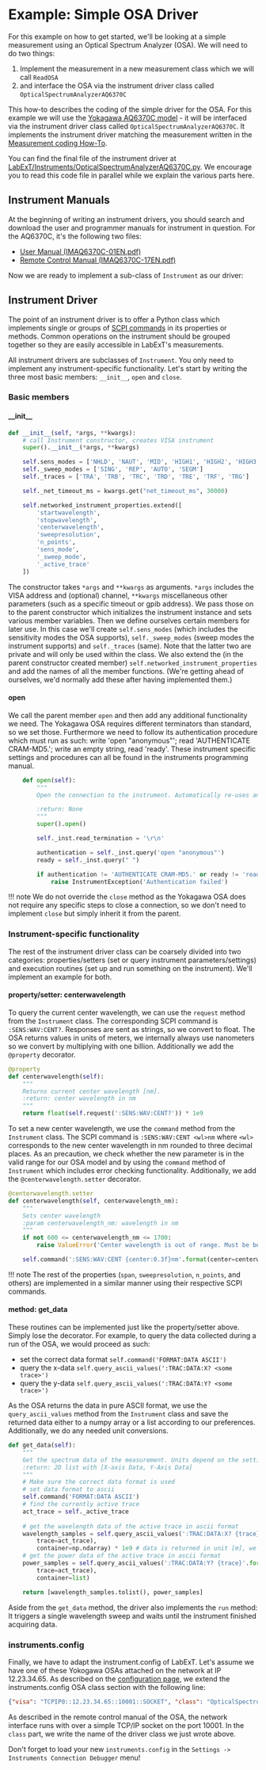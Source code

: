# Example: Simple OSA Driver

For this example on how to get started, we'll be looking at a simple measurement using an Optical 
Spectrum Analyzer (OSA). We will need to do two things:

1. Implement the measurement in a new measurement class which we will call `ReadOSA`
2. and interface the OSA via the instrument driver class called `OpticalSpectrumAnalyzerAQ6370C`

This how-to describes the coding of the simple driver for the OSA. For this example we will use the
[Yokagawa AQ6370C model](https://tmi.yokogawa.com/eu/solutions/discontinued/aq6370c-optical-spectrum-analyzer/) -
it will be interfaced via the instrument driver class called `OpticalSpectrumAnalyzerAQ6370C`. It implements the 
instrument driver matching the measurement written in the [Measurement coding How-To](./code_new_meas_example.md).

You can find the final file of the instrument driver at
[LabExT/Instruments/OpticalSpectrumAnalyzerAQ6370C.py](https://github.com/LabExT/LabExT/). We encourage
you to read this code file in parallel while we explain the various parts here.

## Instrument Manuals
At the beginning of writing an instrument drivers, you should search and download the user and programmer manuals for 
instrument in question. For the AQ6370C, it's the following two files:

* [User Manual (IMAQ6370C-01EN.pdf)](https://cdn.tmi.yokogawa.com/IMAQ6370C-01EN.pdf)
* [Remote Control Manual (IMAQ6370C-17EN.pdf)](https://cdn.tmi.yokogawa.com/1/6057/files/IMAQ6370C-17EN.pdf)

Now we are ready to implement a sub-class of `Instrument` as our driver:

## Instrument Driver

The point of an instrument driver is to offer a Python class which implements single or groups of
[SCPI commands](https://en.wikipedia.org/wiki/Standard_Commands_for_Programmable_Instruments) in its properties
or methods. Common operations on the instrument should be grouped together so they are easily accessible in 
LabExT's measurements.

All instrument drivers are subclasses of `Instrument`. You only need to implement any instrument-specific functionality.
Let's start by writing the three most basic members: `__init__`, `open` and `close`.

### Basic members

#### \_\_init\_\_
```python
def __init__(self, *args, **kwargs):
    # call Instrument constructor, creates VISA instrument
    super().__init__(*args, **kwargs)

    self.sens_modes = ['NHLD', 'NAUT', 'MID', 'HIGH1', 'HIGH2', 'HIGH3', 'NORM']
    self._sweep_modes = ['SING', 'REP', 'AUTO', 'SEGM']
    self._traces = ['TRA', 'TRB', 'TRC', 'TRD', 'TRE', 'TRF', 'TRG']

    self._net_timeout_ms = kwargs.get("net_timeout_ms", 30000)

    self.networked_instrument_properties.extend([
        'startwavelength',
        'stopwavelength',
        'centerwavelength',
        'sweepresolution',
        'n_points',
        'sens_mode',
        '_sweep_mode',
        '_active_trace'
    ])
```
The constructor takes `*args` and `**kwargs` as arguments. `*args` includes the VISA address and (optional) channel, 
`**kwargs` miscellaneous other parameters (such as a specific timeout or gpib address). We pass those on to the parent 
constructor which initializes the instrument instance and sets various member variables. Then we define ourselves certain 
members for later use. In this case we'll create `self.sens_modes` (which includes the sensitivity modes the OSA supports), 
`self._sweep_modes` (sweep modes the instrument supports) and `self._traces` (same). Note that the 
latter two are private and will only be used within the class. We also extend the (in the parent constructor created member) 
`self.networked_instrument_properties` and add the names of all the member functions. (We're getting ahead of ourselves, 
we'd normally add these after having implemented them.)  

#### open
We call the parent member `open` and then add any additional functionality we need. The Yokagawa OSA requires different 
terminators than standard, so we set those. Furthermore we need to follow its authentication procedure which must run as 
such: write 'open "anonymous"'; read 'AUTHENTICATE CRAM-MD5.'; write an empty string, read 'ready'. These instrument 
specific settings and procedures can all be found in the instruments programming manual.

```python
    def open(self):
        """
        Open the connection to the instrument. Automatically re-uses any old connection if it is already open.

        :return: None
        """
        super().open()

        self._inst.read_termination = '\r\n'

        authentication = self._inst.query('open "anonymous"')
        ready = self._inst.query(" ")

        if authentication != 'AUTHENTICATE CRAM-MD5.' or ready != 'ready':
            raise InstrumentException('Authentication failed')
```

!!! note
    We do not override the `close` method as the Yokagawa OSA does not require any specific steps to close a
    connection, so we don't need to implement `close` but simply inherit it from the parent.

### Instrument-specific functionality

The rest of the instrument driver class can be coarsely divided into two categories: properties/setters (set or query 
instrument parameters/settings) and execution routines (set up and run something on the instrument). 
We'll implement an example for both.

#### property/setter: centerwavelength
To query the current center wavelength, we can use the `request` method from the `Instrument` class. The corresponding 
SCPI command is `:SENS:WAV:CENT?`. Responses are sent as strings, so we convert to float. The OSA returns values in units
of meters, we internally always use nanometers so we convert by multiplying with one billion.
Additionally we add the `@property` decorator.
```python
@property
def centerwavelength(self):
    """
    Returns current center wavelength [nm].
    :return: center wavelength in nm
    """
    return float(self.request(':SENS:WAV:CENT?')) * 1e9
```

To set a new center wavelength, we use the `command` method from the `Instrument` class. The SCPI command is 
`:SENS:WAV:CENT <wl>nm` where `<wl>` corresponds to the new center wavelength in nm rounded to three decimal places.
As an precaution, we check whether the new parameter is in the valid range for our OSA model and 
by using the `command` method of `Instrument` which includes error checking functionality.
Additionally, we add the `@centerwavelength.setter` decorator.
```python
@centerwavelength.setter
def centerwavelength(self, centerwavelength_nm):
    """
    Sets center wavelength
    :param centerwavelength_nm: wavelength in nm
    """
    if not 600 <= centerwavelength_nm <= 1700:
        raise ValueError('Center wavelength is out of range. Must be between 600 nm and 1700 nm.')

    self.command(':SENS:WAV:CENT {center:0.3f}nm'.format(center=centerwavelength_nm))
```

!!! note
    The rest of the properties (`span`, `sweepresolution`, `n_points`, and others) are implemented in a similar manner
    using their respective SCPI commands.

#### method: get_data
These routines can be implemented just like the property/setter above. Simply lose the decorator. For example, to query 
the data collected during a run of the OSA, we would proceed as such: 

- set the correct data format `self.command('FORMAT:DATA ASCII')`
- query the x-data `self.query_ascii_values(':TRAC:DATA:X? <some trace>')`
- query the y-data `self.query_ascii_values(':TRAC:DATA:Y? <some trace>')`

As the OSA returns the data in pure ASCII format, we use the `query_ascii_values` method from the `Instrument` class and 
save the returned data either to a numpy array or a list according to our preferences. Additionally, we do any needed 
unit conversions.

```python
def get_data(self):
    """
    Get the spectrum data of the measurement. Units depend on the setting on the instrument.
    :return: 2D list with [X-axis Data, Y-Axis Data]
    """
    # Make sure the correct data format is used
    # set data format to ascii
    self.command('FORMAT:DATA ASCII')
    # find the currently active trace
    act_trace = self._active_trace
    
    # get the wavelength data of the active trace in ascii format
    wavelength_samples = self.query_ascii_values(':TRAC:DATA:X? {trace}'.format(
        trace=act_trace),
        container=np.ndarray) * 1e9 # data is returned in unit [m], we want it in [nm]
    # get the power data of the active trace in ascii format
    power_samples = self.query_ascii_values(':TRAC:DATA:Y? {trace}'.format(
        trace=act_trace),
        container=list)

    return [wavelength_samples.tolist(), power_samples]
```

Aside from the `get_data` method, the driver also implements the `run` method: It triggers a single wavelength
sweep and waits until the instrument finished acquiring data.

### instruments.config

Finally, we have to adapt the instrument.config of LabExT. Let's assume we have one of these Yokogawa OSAs
attached on the network at IP 12.23.34.65. As described on the [configuration page](./settings_configuration.md),
we extend the instruments.config OSA class section with the following line:
```json
{"visa": "TCPIP0::12.23.34.65::10001::SOCKET", "class": "OpticalSpectrumAnalyzerAQ6370C", "channels": []}
```
As described in the remote control manual of the OSA, the network interface runs with over a simple TCP/IP socket
on the port 10001. In the `class` part, we write the name of the driver class we just wrote above. 

Don't forget to load your new `instruments.config` in the `Settings -> Instruments Connection Debugger` menu!

